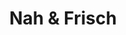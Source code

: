 ---
title: "Nah & Frisch"
url: /breitenfeld-an-der-rittschein/nah-und-frisch/
shop: Lebensmittel
---